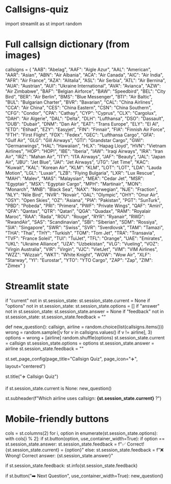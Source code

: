 # Callsigns-quiz
import streamlit as st
import random

# Full callsign dictionary (from images)
callsigns = {
    "AAB": "Abelag", "AAF": "Aigle Azur", "AAL": "American", "AAR": "Asian",
    "ABN": "Air Albania", "ACA": "Air Canada", "AIC": "Air India",
    "AFR": "Air France", "AZA": "Alitalia", "ASL": "Air Serbia", "ATL": "Air Bernina",
    "AUA": "Austrian", "AUI": "Ukraine International", "AVA": "Avianca",
    "AZW": "Air Zimbabwe", "BAF": "Belgian Airforce", "BAW": "Speedbird",
    "BEL": "City Bird", "BER": "Air Berlin", "BMS": "Blue Messenger",
    "BTI": "Air Baltic", "BUL": "Bulgarian Charter", "BVR": "Bavarian",
    "CAL": "China Airlines", "CCA": "Air China", "CES": "China Eastern",
    "CSN": "China Southern", "CFG": "Condor", "CPA": "Cathay", "CYP": "Cyprus",
    "CLX": "Cargolux", "DAH": "Air Algerie", "DAL": "Delta", "DLH": "Lufthansa",
    "DSO": "Dassault", "DUB": "Dubair", "DNM": "Dan Air", "EAT": "Trans Europe",
    "ELY": "El Al", "ETD": "Etihad", "EZY": "Easyjet", "FIN": "Finnair",
    "FIA": "Finnish Air Force", "FTH": "First Flight", "FDX": "Fedex",
    "GEC": "Lufthansa Cargo", "GFA": "Gulf Air", "GLG": "Gill Airways",
    "GTI": "Grandstar Cargo", "GWI": "Germanwings", "HAL": "Hawaiian",
    "HLX": "Hapag Lloyd", "HVN": "Vietnam Airlines", "HOP": "HOP!",
    "IBE": "Iberia", "IAW": "Iraqi Airways", "IRA": "Iran Air",
    "IRZ": "Mahan Air", "ITY": "ITA Airways", "JAF": "Beauty", "JAL": "Japan Air",
    "JBU": "Jet Blue", "JAI": "Jet Airways", "JTG": "Jet Time", "KAC": "Kuwait",
    "KAL": "Korean Air", "KLM": "KLM", "LOT": "LOT", "LDA": "Lauda Motion",
    "LGL": "Luxair", "LZB": "Flying Bulgaria", "LXR": "Lux Rescue",
    "MAH": "Malev", "MAS": "Malaysian", "MEA": "Cedar Jet", "MSR": "Egyptair",
    "MSX": "Egyptair Cargo", "MPH": "Martinair", "MON": "Monarch",
    "MNB": "Black Sea", "NAX": "Norwegian", "NJE": "Fraction",
    "NLY": "Nile Bird", "NVR": "Novair", "OAL": "Olympic", "OHY": "Onur Air",
    "OSY": "Open Skies", "OZ": "Asiana", "PIA": "Pakistan", "PGT": "SunTurk",
    "PBD": "Pobeda", "PRI": "Primera", "PWF": "Private Wings", "QAF": "Amiri",
    "QFA": "Qantas", "QTR": "Qatari", "QGA": "Quadax", "RAM": "Royalair Maroc",
    "RAA": "Rada", "ROU": "Rouge", "RYR": "Ryanair", "RWD": "RwandAir",
    "SAS": "Scandinavian", "SBI": "Siberian", "SDM": "Rossiya", "SIA": "Singapore",
    "SWR": "Swiss", "SVR": "Sverdlovsk", "TAM": "Tamazi", "THA": "Thai",
    "THY": "Turkish", "TOM": "Tom Jet", "TRA": "Transavia",
    "TVF": "France Soleil", "TUI": "TuiJet", "TFL": "Orange", "UAE": "Emirates",
    "UKL": "Ukraine Alliance", "UZA": "Uzbekistan", "VLG": "Vueling",
    "VOZ": "Virgin Australia", "VIR": "Virgin", "VJC": "VietJet",
    "VIM": "VIM Airlines", "WZZ": "Wizzair", "WKT": "White Knight",
    "WOW": "Wow Air", "XLF": "Starway", "YI": "Eurostar", "YTO": "YTO Cargo",
    "ZAP": "Zap", "ZIM": "Zimex"
}

# Streamlit state
if "current" not in st.session_state:
    st.session_state.current = None
if "options" not in st.session_state:
    st.session_state.options = []
if "answer" not in st.session_state:
    st.session_state.answer = None
if "feedback" not in st.session_state:
    st.session_state.feedback = ""

def new_question():
    callsign, airline = random.choice(list(callsigns.items()))
    wrong = random.sample([v for v in callsigns.values() if v != airline], 3)
    options = wrong + [airline]
    random.shuffle(options)
    st.session_state.current = callsign
    st.session_state.options = options
    st.session_state.answer = airline
    st.session_state.feedback = ""

st.set_page_config(page_title="Callsign Quiz", page_icon="✈️", layout="centered")

st.title("✈️ Callsign Quiz")

if st.session_state.current is None:
    new_question()

st.subheader(f"Which airline uses callsign: **{st.session_state.current}** ?")

# Mobile-friendly buttons
cols = st.columns(2)
for i, option in enumerate(st.session_state.options):
    with cols[i % 2]:
        if st.button(option, use_container_width=True):
            if option == st.session_state.answer:
                st.session_state.feedback = f"✅ Correct! {st.session_state.current} = {option}"
            else:
                st.session_state.feedback = f"❌ Wrong! Correct answer: {st.session_state.answer}"

if st.session_state.feedback:
    st.info(st.session_state.feedback)

if st.button("➡️ Next Question", use_container_width=True):
    new_question()
